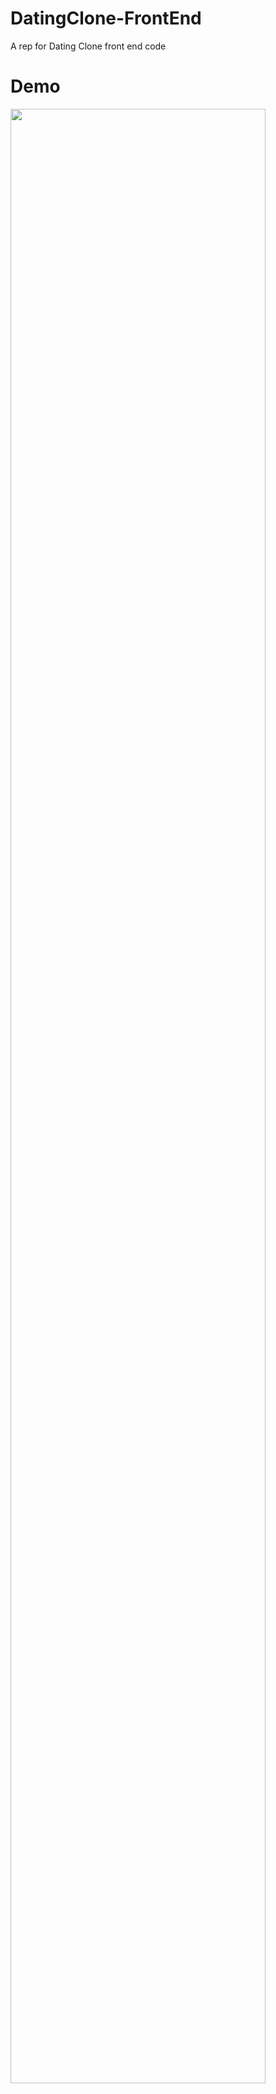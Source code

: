 # DatingClone-FrontEnd
 A rep for Dating Clone front end code

 # Demo
 <img src="./Demo/1.jpg" width=90% >

